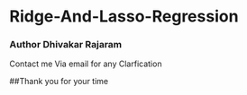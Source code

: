 # Ridge-And-Lasso-Regression
### Author Dhivakar Rajaram
Contact me Via email for any Clarfication 


##Thank you for your time 
